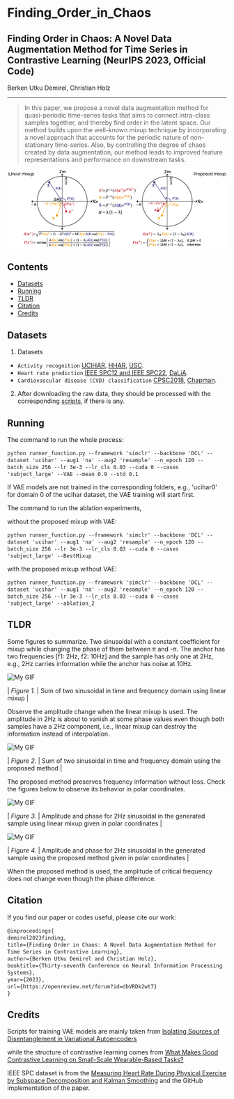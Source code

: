 # Finding_Order_in_Chaos



## Finding Order in Chaos: A Novel Data Augmentation Method for Time Series in Contrastive Learning (NeurIPS 2023, Official Code)

Berken Utku Demirel, Christian Holz<br/>

<p align="center">
</p>

---

> In this paper, we propose a novel data augmentation method for quasi-periodic time-series tasks that aims to connect intra-class samples together, and thereby find order in the latent space.
Our method builds upon the well-known mixup technique by incorporating a novel approach that accounts for the periodic nature of non-stationary time-series.
Also, by controlling the degree of chaos created by data augmentation, our method leads to improved feature representations and performance on downstream tasks.
<p align="center">
  <img src="Figures/chaos_2.jpg">
</p>


Contents
----------

* [Datasets](#datasets)
* [Running](#running)
* [TLDR](#tldr)
* [Citation](#citation)
* [Credits](#credits)

Datasets
----------
1. Datasets
- `Activity recognition`  [UCIHAR](https://archive.ics.uci.edu/dataset/240/human+activity+recognition+using+smartphones), [HHAR](https://archive.ics.uci.edu/dataset/344/heterogeneity+activity+recognition), [USC](https://dl.acm.org/doi/pdf/10.1145/2370216.2370438).
- `Heart rate prediction`  [IEEE SPC12 and IEEE SPC22](https://signalprocessingsociety.org/community-involvement/ieee-signal-processing-cup-2015), [DaLiA](https://archive.ics.uci.edu/dataset/495/ppg+dalia).
- `Cardiovascular disease (CVD) classification`  [CPSC2018](http://2018.icbeb.org/Challenge.html), [Chapman](https://digitalcommons.chapman.edu/scs_articles/653/).
2. After downloading the raw data, they should be processed with the corresponding [scripts](https://github.com/eth-siplab/Finding_Order_in_Chaos/tree/main/raw_data_process), if there is any.

Running
----------
The command to run the whole process:
```
python runner_function.py --framework 'simclr' --backbone 'DCL' --dataset 'ucihar' --aug1 'na' --aug2 'resample' --n_epoch 120 --batch_size 256 --lr 3e-3 --lr_cls 0.03 --cuda 0 --cases 'subject_large' --VAE --mean 0.9 --std 0.1
```

If VAE models are not trained in the corresponding folders, e.g., 'ucihar0' for domain 0 of the ucihar dataset, the VAE training will start first.

The command to run the ablation experiments,

without the proposed mixup with VAE:
```
python runner_function.py --framework 'simclr' --backbone 'DCL' --dataset 'ucihar' --aug1 'na' --aug2 'resample' --n_epoch 120 --batch_size 256 --lr 3e-3 --lr_cls 0.03 --cuda 0 --cases 'subject_large' --BestMixup
```

with the proposed mixup without VAE:
```
python runner_function.py --framework 'simclr' --backbone 'DCL' --dataset 'ucihar' --aug1 'na' --aug2 'resample' --n_epoch 120 --batch_size 256 --lr 3e-3 --lr_cls 0.03 --cuda 0 --cases 'subject_large' --ablation_2
```


TLDR
----------
Some figures to summarize. Two sinusoidal with a constant coefficient for mixup while changing the phase of them between &pi; and -&pi;.
The anchor has two frequencies [f1: 2Hz, f2: 10Hz] and the sample has only one at 2Hz, e.g., 2Hz carries information while the anchor has noise at 10Hz.

![My GIF](Figures/linear_method.gif)

| *Figure 1.* | Sum of two sinusoidal in time and frequency domain using linear mixup |

Observe the amplitude change when the linear mixup is used. The amplitude in 2Hz is about to vanish at some phase values even though both samples have a 2Hz component, i.e., linear mixup can destroy the information instead of interpolation.

![My GIF](Figures/my_method.gif)

| *Figure 2.* | Sum of two sinusoidal in time and frequency domain using the proposed method |

The proposed method preserves frequency information without loss. Check the figures below to observe its behavior in polar coordinates.

![My GIF](Figures/linear_polar.gif)

| *Figure 3.* | Amplitude and phase for 2Hz sinusoidal in the generated sample using linear mixup given in polar coordinates |


![My GIF](Figures/my_method_polar.gif)

| *Figure 4.* | Amplitude and phase for 2Hz sinusoidal in the generated sample using the proposed method given in polar coordinates |

When the proposed method is used, the amplitude of critical frequency does not change even though the phase difference.


Citation
----------
If you find our paper or codes useful, please cite our work:

    @inproceedings{
    demirel2023finding,
    title={Finding Order in Chaos: A Novel Data Augmentation Method for Time Series in Contrastive Learning},
    author={Berken Utku Demirel and Christian Holz},
    booktitle={Thirty-seventh Conference on Neural Information Processing Systems},
    year={2023},
    url={https://openreview.net/forum?id=dbVRDk2wt7}
    }

Credits
--------
Scripts for training VAE models are mainly taken from
[Isolating Sources of Disentanglement in Variational Autoencoders](https://github.com/rtqichen/beta-tcvae)

while the structure of contrastive learning comes from
[What Makes Good Contrastive Learning on Small-Scale Wearable-Based Tasks?](https://github.com/Tian0426/CL-HAR)

IEEE SPC dataset is from 
the [Measuring Heart Rate During Physical Exercise by Subspace Decomposition and Kalman Smoothing](https://ieeexplore.ieee.org/document/8119878)
 and the GitHub implementation of the paper.

 

